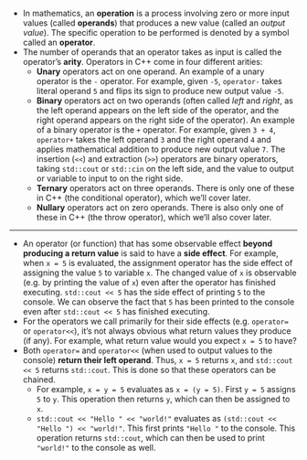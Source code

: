 - In mathematics, an **operation** is a process involving zero or more input values (called **operands**) that produces a new value (called an _output value_). The specific operation to be performed is denoted by a symbol called an **operator**.
- The number of operands that an operator takes as input is called the operator’s **arity**. Operators in C++ come in four different arities:
	- **Unary** operators act on one operand. An example of a unary operator is the `-` operator. For example, given `-5`, `operator-` takes literal operand `5` and flips its sign to produce new output value `-5`.
	- **Binary** operators act on two operands (often called _left_ and _right_, as the left operand appears on the left side of the operator, and the right operand appears on the right side of the operator). An example of a binary operator is the `+` operator. For example, given `3 + 4`, `operator+` takes the left operand `3` and the right operand `4` and applies mathematical addition to produce new output value `7`. The insertion (`<<`) and extraction (`>>`) operators are binary operators, taking `std::cout` or `std::cin` on the left side, and the value to output or variable to input to on the right side.
	- **Ternary** operators act on three operands. There is only one of these in C++ (the conditional operator), which we’ll cover later.
	- **Nullary** operators act on zero operands. There is also only one of these in C++ (the throw operator), which we’ll also cover later.
---
- An operator (or function) that has some observable effect **beyond producing a return value** is said to have a **side effect**. For example, when `x = 5` is evaluated, the assignment operator has the side effect of assigning the value `5` to variable `x`. The changed value of `x` is observable (e.g. by printing the value of `x`) even after the operator has finished executing. `std::cout << 5` has the side effect of printing `5` to the console. We can observe the fact that `5` has been printed to the console even after `std::cout << 5` has finished executing.
- For the operators we call primarily for their side effects (e.g. `operator=` or `operator<<`), it’s not always obvious what return values they produce (if any). For example, what return value would you expect `x = 5` to have?
- Both `operator=` and `operator<<` (when used to output values to the console) **return their left operand**. Thus, `x = 5` returns `x`, and `std::cout << 5` returns `std::cout`. This is done so that these operators can be chained.
	- For example, `x = y = 5` evaluates as `x = (y = 5)`. First `y = 5` assigns `5` to `y`. This operation then returns `y`, which can then be assigned to `x`.
	- `std::cout << "Hello " << "world!"` evaluates as `(std::cout << "Hello ") << "world!"`. This first prints `"Hello "` to the console. This operation returns `std::cout`, which can then be used to print `"world!"` to the console as well.